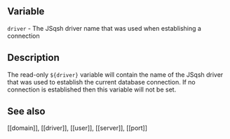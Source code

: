 ## Variable

   `driver` - The JSqsh driver name that was used when establishing a connection

## Description

   The read-only `${driver}` variable will contain the name of the JSqsh
   driver that was used to establish the current database connection. If no
   connection is established then this variable will not be set.
   
## See also

   [[domain]], [[driver]], [[user]], [[server]], [[port]]
